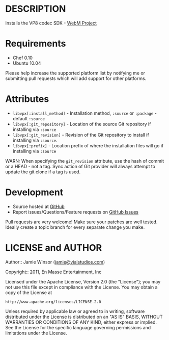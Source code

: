 DESCRIPTION
===========

Installs the VP8 codec SDK - [WebM Project](http://www.webmproject.org/code/)

Requirements
============

* Chef 0.10
* Ubuntu 10.04

Please help increase the supported platform list by notifying me or submitting pull requests which will add support for other platforms.

Attributes
==========

* `libvpx[:install_method]` - Installation method, `:source` or `:package` - default `:source`
* `libvpx[:git_repository]` - Location of the source Git repository if installing via `:source`
* `libvpx[:git_revision]` - Revision of the Git repository to install if installing via `:source`.
* `libvpx[:prefix]` - Location prefix of where the installation files will go if installing via `:source`

WARN: When specifying the `git_revision` attribute, use the hash of commit or a HEAD - not a tag. Sync action of Git provider will always attempt to update the git clone if a tag is used.

Development
===========

* Source hosted at [GitHub](https://github.com/enmasse-entertainment/libvpx-cookbook)
* Report issues/Questions/Feature requests on [GitHub Issues](https://github.com/enmasse-entertainment/libvpx-cookbook/issues)

Pull requests are very welcome! Make sure your patches are well tested.
Ideally create a topic branch for every separate change you make.

LICENSE and AUTHOR
==================

Author:: Jamie Winsor (<jamie@vialstudios.com>)

Copyright:: 2011, En Masse Entertainment, Inc

Licensed under the Apache License, Version 2.0 (the "License");
you may not use this file except in compliance with the License.
You may obtain a copy of the License at

    http://www.apache.org/licenses/LICENSE-2.0

Unless required by applicable law or agreed to in writing, software
distributed under the License is distributed on an "AS IS" BASIS,
WITHOUT WARRANTIES OR CONDITIONS OF ANY KIND, either express or implied.
See the License for the specific language governing permissions and
limitations under the License.